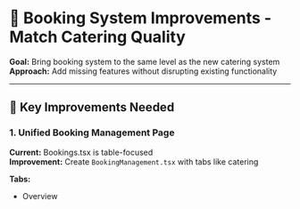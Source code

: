 # 📅 Booking System Improvements - Match Catering Quality

**Goal:** Bring booking system to the same level as the new catering system  
**Approach:** Add missing features without disrupting existing functionality

---

## 🎯 Key Improvements Needed

### 1. Unified Booking Management Page
**Current:** Bookings.tsx is table-focused  
**Improvement:** Create `BookingManagement.tsx` with tabs like catering

**Tabs:**
- Overview
